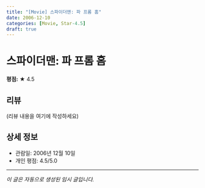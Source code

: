 ```yaml
---
title: "[Movie] 스파이더맨: 파 프롬 홈"
date: 2006-12-10
categories: [Movie, Star-4.5]
draft: true
---
```


# 스파이더맨: 파 프롬 홈

**평점:** ★ 4.5

## 리뷰

(리뷰 내용을 여기에 작성하세요)

## 상세 정보

- 관람일: 2006년 12월 10일
- 개인 평점: 4.5/5.0

---

*이 글은 자동으로 생성된 임시 글입니다.*

